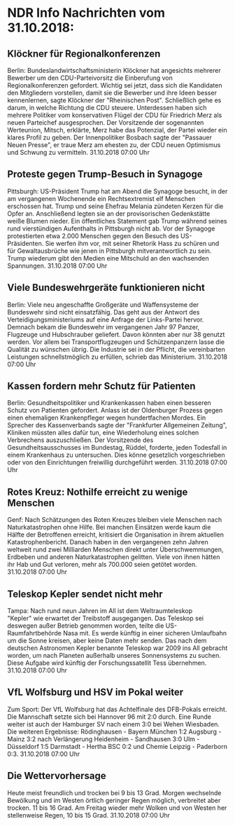# NDR Info Nachrichten vom 31.10.2018:


## Klöckner für Regionalkonferenzen
Berlin: Bundeslandwirtschaftsministerin Klöckner hat angesichts mehrerer Bewerber um den CDU-Parteivorsitz die Einberufung von Regionalkonferenzen gefordert. Wichtig sei jetzt, dass sich die Kandidaten den Mitgliedern vorstellen, damit sie die Bewerber und ihre Ideen besser kennenlernen, sagte Klöckner der "Rheinischen Post". Schließlich gehe es darum, in welche Richtung die CDU steuere. Unterdessen haben sich mehrere Politiker vom konservativen Flügel der CDU für Friedrich Merz als neuen Parteichef ausgesprochen. Der Vorsitzende der sogenannten Werteunion, Mitsch, erklärte, Merz habe das Potenzial, der Partei wieder ein klares Profil zu geben. Der Innenpolitiker Bosbach sagte der "Passauer Neuen Presse", er traue Merz am ehesten zu, der CDU neuen Optimismus und Schwung zu vermitteln. 31.10.2018 07:00 Uhr 

## Proteste gegen Trump-Besuch in Synagoge
Pittsburgh: US-Präsident Trump hat am Abend die Synagoge besucht, in der am vergangenen Wochenende ein Rechtsextremist elf Menschen erschossen hat. Trump und seine Ehefrau Melania zündeten Kerzen für die Opfer an. Anschließend legten sie an der provisorischen Gedenkstätte weiße Blumen nieder. Ein öffentliches Statement gab Trump während seines rund vierstündigen Aufenthalts in Pittsburgh nicht ab. Vor der Synagoge protestierten etwa 2.000 Menschen gegen den Besuch des US-Präsidenten. Sie werfen ihm vor, mit seiner Rhetorik Hass zu schüren und für Gewaltausbrüche wie jenen in Pittsburgh mitverantwortlich zu sein. Trump wiederum gibt den Medien eine Mitschuld an den wachsenden Spannungen. 31.10.2018 07:00 Uhr 

## Viele Bundeswehrgeräte funktionieren nicht
Berlin:	Viele neu angeschaffte Großgeräte und Waffensysteme der Bundeswehr sind nicht einsatzfähig. Das geht aus der Antwort des Verteidigungsministeriums auf eine Anfrage der Links-Partei hervor. Demnach bekam die Bundeswehr im vergangenen Jahr 97 Panzer, Flugzeuge und Hubschrauber geliefert. Davon könnten aber nur 38 genutzt werden. Vor allem bei Transportflugzeugen und Schützenpanzern lasse die Qualität zu wünschen übrig. Die Industrie sei in der Pflicht, die vereinbarten Leistungen schnellstmöglich zu erfüllen, schrieb das Ministerium. 31.10.2018 07:00 Uhr 

## Kassen fordern mehr Schutz für Patienten
Berlin: Gesundheitspolitiker und Krankenkassen haben einen besseren Schutz von Patienten gefordert. Anlass ist der Oldenburger Prozess gegen einen ehemaligen Krankenpfleger wegen hundertfachen Mordes. Ein Sprecher des Kassenverbands sagte der "Frankfurter Allgemeinen Zeitung", Kliniken müssten alles dafür tun, eine Wiederholung eines solchen Verbrechens auszuschließen. Der Vorsitzende des Gesundheitsausschusses im Bundestag, Rüddel, forderte, jeden Todesfall in einem Krankenhaus zu untersuchen. Dies könne gesetzlich vorgeschrieben oder von den Einrichtungen freiwillig durchgeführt werden. 31.10.2018 07:00 Uhr 

## Rotes Kreuz: Nothilfe erreicht zu wenige Menschen
Genf: Nach Schätzungen des Roten Kreuzes bleiben viele Menschen nach Naturkatastrophen ohne Hilfe. Bei manchen Einsätzen werde kaum die Hälfte der Betroffenen erreicht, kritisiert die Organisation in ihrem aktuellen Katastrophenbericht. Danach haben in den vergangenen zehn Jahren weltweit rund zwei Milliarden Menschen direkt unter Überschwemmungen, Erdbeben und anderen Naturkatastrophen gelitten. Viele von ihnen hätten ihr Hab und Gut verloren, mehr als 700.000 seien getötet worden. 31.10.2018 07:00 Uhr 

## Teleskop Kepler sendet nicht mehr
Tampa: Nach rund neun Jahren im All ist dem Weltraumteleskop "Kepler" wie erwartet der Treibstoff ausgegangen. Das Teleskop sei deswegen außer Betrieb genommen worden, teilte die US-Raumfahrtbehörde Nasa mit. Es werde künftig in einer sicheren Umlaufbahn um die Sonne kreisen, aber keine Daten mehr senden. Das nach dem deutschen Astronomen Kepler benannte Teleskop war 2009 ins All gebracht worden, um nach Planeten außerhalb unseres Sonnensystems zu suchen. Diese Aufgabe wird künftig der Forschungssatellit Tess übernehmen. 31.10.2018 07:00 Uhr 

## VfL Wolfsburg und HSV im Pokal weiter
Zum Sport: Der VfL Wolfsburg hat das Achtelfinale des DFB-Pokals erreicht. Die Mannschaft setzte sich bei Hannover 96 mit 2:0 durch. Eine Runde weiter ist auch der Hamburger SV nach einem 3:0 bei Wehen Wiesbaden. Die weiteren Ergebnisse:
Rödinghausen - Bayern München  1:2
Augsburg - Mainz  3:2 nach Verlängerung
Heidenheim - Sandhausen  3:0
Ulm - Düsseldorf  1:5
Darmstadt - Hertha BSC  0:2
und
Chemie Leipzig - Paderborn 0:3. 31.10.2018 07:00 Uhr 

## Die Wettervorhersage
Heute meist freundlich und trocken bei 9 bis 13 Grad. Morgen wechselnde Bewölkung und im Westen örtlich geringer Regen möglich, verbreitet aber trocken. 11 bis 16 Grad. Am Freitag wieder mehr Wolken und von Westen her stellenweise Regen, 10 bis 15 Grad. 31.10.2018 07:00 Uhr 
